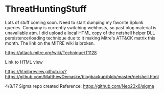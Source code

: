 # ThreatHuntingStuff

Lots of stuff coming soon. Need to start dumping my favorite Splunk queries. Company is currently switching webhosts, so past blog material is unavailable atm. I did upload a local HTML copy of the netshell helper DLL persistence/loading technique due to it making Mitre's ATT&CK matrix this month. The link on the MITRE wiki is broken. 

https://attack.mitre.org/wiki/Technique/T1128

Link to HTML view

https://htmlpreview.github.io/?https://github.com/MatthewDemaske/blogbackup/blob/master/netshell.html

4/8/17 Sigma repo created
Reference: https://github.com/Neo23x0/sigma
